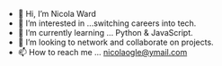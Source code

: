 - 👋 Hi, I’m Nicola Ward
- 👀 I’m interested in ...switching careers into tech.
- 🌱 I’m currently learning ... Python & JavaScript.
- 💞️ I’m looking to network and collaborate on projects.
- 📫 How to reach me ... nicolaogle@ymail.com 

<!---
NicolaWard/NicolaWard is a ✨ special ✨ repository because its `README.md` (this file) appears on your GitHub profile.
You can click the Preview link to take a look at your changes.
--->
